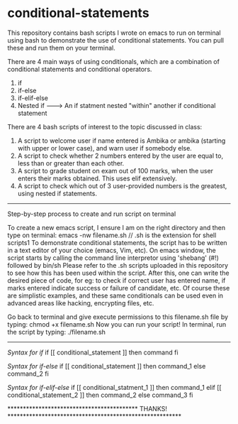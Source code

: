 # conditional-statements

This repository contains bash scripts I wrote on emacs to run on terminal using bash to demonstrate the use of conditional statements. You can pull these and run them on your terminal.

There are 4 main ways of using conditionals, which are a combination of conditional statements and conditional operators.
1) if
2) if-else
3) if-elif-else
4) Nested if  ---> An if statment nested "within" another if conditional statement

There are 4 bash scripts of interest to the topic discussed in class:
1. A script to welcome user if name entered is Ambika or ambika (starting with upper or lower case), and warn user if somebody else.
2. A script to check whether 2 numbers entered by the user are equal to, less than or greater than each other.
3. A script to grade student on exam out of 100 marks, when the user enters their marks obtained. This uses elif extensively.
4. A script to check which out of 3 user-provided numbers is the greatest, using nested if statements.

*********************************************************************************************************************************************
Step-by-step process to create and run script on terminal

To create a new emacs script, I ensure I am on the right directory and then type on terminal:
emacs -nw filename.sh       // .sh is the extension for shell scripts1
To demonstrate conditional statements, the script has to be written in a text editor of your choice (emacs, Vim, etc).
On emacs window, the script starts by calling the command line interpretor using 'shebang' (#!) followed by bin/sh
Please refer to the .sh scripts uploaded in this repository to see how this has been used within the script.
After this, one can write the desired piece of code, for eg: to check if correct user has entered name, if marks entered indicate success or failure of candidate, etc.
Of course these are simplistic examples, and these same conditionals can be used even in advanced areas like hacking, encrypting files, etc.

Go back to terminal and give execute permissions to this filename.sh file by typing:
chmod +x filename.sh
Now you can run your script!
In terminal, run the script by typing:
./filename.sh

*******************************************************************************************************************************************

*Syntax for if*
if [[ conditional_statement ]]
then
  command
fi

*Syntax for if-else*
if [[ conditional_statement ]]
then
  command_1
else
  command_2
fi

*Syntax for if-elif-else*
if [[ conditional_statment_1 ]]
then
  command_1
elif [[ conditional_statement_2 ]]
then
  command_2
else
   command_3
fi

****************************************** THANKS! ********************************************************
